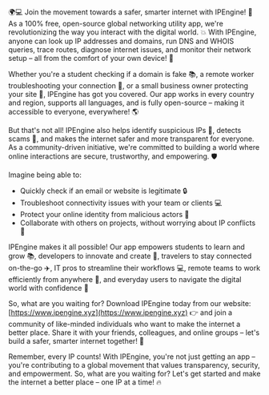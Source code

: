 🌍💻 Join the movement towards a safer, smarter internet with IPEngine! 🚀 As a 100% free, open-source global networking utility app, we're revolutionizing the way you interact with the digital world. 💥 With IPEngine, anyone can look up IP addresses and domains, run DNS and WHOIS queries, trace routes, diagnose internet issues, and monitor their network setup – all from the comfort of your own device! 📡

Whether you're a student checking if a domain is fake 📚, a remote worker troubleshooting your connection 💼, or a small business owner protecting your site 🏢, IPEngine has got you covered. Our app works in every country and region, supports all languages, and is fully open-source – making it accessible to everyone, everywhere! 🌎

But that's not all! IPEngine also helps identify suspicious IPs 👀, detects scams 💸, and makes the internet safer and more transparent for everyone. As a community-driven initiative, we're committed to building a world where online interactions are secure, trustworthy, and empowering. 🛡️

Imagine being able to:

* Quickly check if an email or website is legitimate 🔒
* Troubleshoot connectivity issues with your team or clients 💻
* Protect your online identity from malicious actors 👺
* Collaborate with others on projects, without worrying about IP conflicts 🎯

IPEngine makes it all possible! Our app empowers students to learn and grow 📚, developers to innovate and create 🔧, travelers to stay connected on-the-go ✈️, IT pros to streamline their workflows 💻, remote teams to work efficiently from anywhere 🏢, and everyday users to navigate the digital world with confidence 🌟

So, what are you waiting for? Download IPEngine today from our website: [https://www.ipengine.xyz](https://www.ipengine.xyz) 👉 and join a community of like-minded individuals who want to make the internet a better place. Share it with your friends, colleagues, and online groups – let's build a safer, smarter internet together! 🌈

Remember, every IP counts! With IPEngine, you're not just getting an app – you're contributing to a global movement that values transparency, security, and empowerment. So, what are you waiting for? Let's get started and make the internet a better place – one IP at a time! 🔥